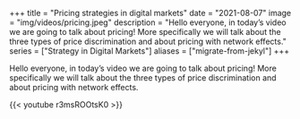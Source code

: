 +++
title = "Pricing strategies in digital markets"
date = "2021-08-07"
image = "img/videos/pricing.jpeg"
description = "Hello everyone, in today’s video we are going to talk about pricing! More specifically we will talk about the three types of price discrimination and about pricing with network effects."
series = ["Strategy in Digital Markets"]
aliases = ["migrate-from-jekyl"]
+++

Hello everyone, in today’s video we are going to talk about pricing! More specifically we will talk about the three types of price discrimination and about pricing with network effects.
<!--more-->

{{< youtube r3msROOtsK0 >}}




